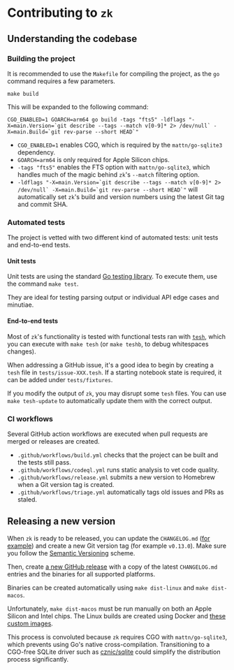 # Contributing to `zk`

## Understanding the codebase

### Building the project

It is recommended to use the `Makefile` for compiling the project, as the `go` command requires a few parameters.

```shell
make build
```

This will be expanded to the following command:

```shell
CGO_ENABLED=1 GOARCH=arm64 go build -tags "fts5" -ldflags "-X=main.Version=`git describe --tags --match v[0-9]* 2> /dev/null` -X=main.Build=`git rev-parse --short HEAD`"
```

* `CGO_ENABLED=1` enables CGO, which is required by the `mattn/go-sqlite3` dependency.
* `GOARCH=arm64` is only required for Apple Silicon chips.
* `-tags "fts5"` enables the FTS option with `mattn/go-sqlite3`, which handles much of the magic behind `zk`'s `--match` filtering option.
* ``-ldflags "-X=main.Version=`git describe --tags --match v[0-9]* 2> /dev/null` -X=main.Build=`git rev-parse --short HEAD`"`` will automatically set `zk`'s build and version numbers using the latest Git tag and commit SHA.

### Automated tests

The project is vetted with two different kind of automated tests: unit tests and end-to-end tests.

#### Unit tests

Unit tests are using the standard [Go testing library](https://pkg.go.dev/testing). To execute them, use the command `make test`.

They are ideal for testing parsing output or individual API edge cases and minutiae.

#### End-to-end tests

Most of `zk`'s functionality is tested with functional tests ran with [`tesh`](https://github.com/mickael-menu/tesh), which you can execute with `make tesh` (or `make teshb`, to debug whitespaces changes).

When addressing a GitHub issue, it's a good idea to begin by creating a `tesh` file in `tests/issue-XXX.tesh`. If a starting notebook state is required, it can be added under `tests/fixtures`.

If you modify the output of `zk`, you may disrupt some `tesh` files. You can use `make tesh-update` to automatically update them with the correct output.

### CI workflows

Several GitHub action workflows are executed when pull requests are merged or releases are created.

* `.github/workflows/build.yml` checks that the project can be built and the tests still pass.
* `.github/workflows/codeql.yml` runs static analysis to vet code quality.
* `.github/workflows/release.yml` submits a new version to Homebrew when a Git version tag is created.
* `.github/workflows/triage.yml` automatically tags old issues and PRs as staled.

## Releasing a new version

When `zk` is ready to be released, you can update the `CHANGELOG.md` ([for example](https://github.com/zk-org/zk/commit/ea4457ad671aa85a6b15747460c6f2c9ad61bf73)) and create a new Git version tag (for example `v0.13.0`). Make sure you follow the [Semantic Versioning](https://semver.org) scheme.

Then, create [a new GitHub release](https://github.com/zk-org/zk/releases) with a copy of the latest `CHANGELOG.md` entries and the binaries for all supported platforms.

Binaries can be created automatically using `make dist-linux` and `make dist-macos`.

Unfortunately, `make dist-macos` must be run manually on both an Apple Silicon and Intel chips. The Linux builds are created using Docker and [these custom images](https://github.com/zk-org/zk-xcompile).

This process is convoluted because `zk` requires CGO with `mattn/go-sqlite3`, which prevents using Go's native cross-compilation. Transitioning to a CGO-free SQLite driver such as [cznic/sqlite](https://gitlab.com/cznic/sqlite) could simplify the distribution process significantly.